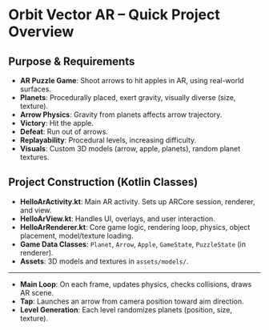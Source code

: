 # Orbit Vector AR – Quick Project Overview

## Purpose & Requirements
- **AR Puzzle Game**: Shoot arrows to hit apples in AR, using real-world surfaces.
- **Planets**: Procedurally placed, exert gravity, visually diverse (size, texture).
- **Arrow Physics**: Gravity from planets affects arrow trajectory.
- **Victory**: Hit the apple.
- **Defeat**: Run out of arrows.
- **Replayability**: Procedural levels, increasing difficulty.
- **Visuals**: Custom 3D models (arrow, apple, planets), random planet textures.

## Project Construction (Kotlin Classes)
- **HelloArActivity.kt**: Main AR activity. Sets up ARCore session, renderer, and view.
- **HelloArView.kt**: Handles UI, overlays, and user interaction.
- **HelloArRenderer.kt**: Core game logic, rendering loop, physics, object placement, model/texture loading.
- **Game Data Classes**: `Planet`, `Arrow`, `Apple`, `GameState`, `PuzzleState` (in renderer).
- **Assets**: 3D models and textures in `assets/models/`.

---
- **Main Loop**: On each frame, updates physics, checks collisions, draws AR scene.
- **Tap**: Launches an arrow from camera position toward aim direction.
- **Level Generation**: Each level randomizes planets (position, size, texture).
